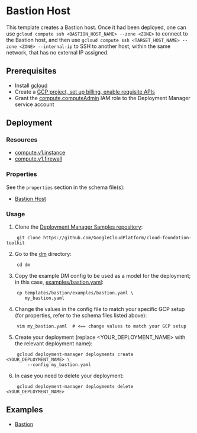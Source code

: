 # Bastion Host

This template creates a Bastion host. Once it had been deployed, one can use
`gcloud compute ssh <BASTION_HOST_NAME> --zone <ZONE>` to connect to
the Bastion host, and then use
`gcloud compute ssh <TARGET_HOST_NAME> --zone <ZONE> --internal-ip` to SSH to
another host, within the same network, that has no external IP assigned.

## Prerequisites

- Install [gcloud](https://cloud.google.com/sdk)
- Create a [GCP project, set up billing, enable requisite APIs](../project/README.md)
- Grant the [compute.computeAdmin](https://cloud.google.com/compute/docs/access/iam)
  IAM role to the Deployment Manager service account

## Deployment

### Resources

- [compute.v1.instance](https://cloud.google.com/compute/docs/reference/rest/v1/instances)
- [compute.v1.firewall](https://cloud.google.com/compute/docs/reference/rest/v1/firewalls)

### Properties

See the `properties` section in the schema file(s):

- [Bastion Host](bastion.py.schema)

### Usage

1. Clone the [Deployment Manager Samples repository](https://github.com/GoogleCloudPlatform/cloud-foundation-toolkit):

```shell
    git clone https://github.com/GoogleCloudPlatform/cloud-foundation-toolkit
```

2. Go to the [dm](../../) directory:

```shell
    cd dm
```

3. Copy the example DM config to be used as a model for the deployment; in this
   case, [examples/bastion.yaml](examples/bastion.yaml):

```shell
    cp templates/bastion/examples/bastion.yaml \
       my_bastion.yaml
```

4. Change the values in the config file to match your specific GCP setup (for
   properties, refer to the schema files listed above):

```shell
    vim my_bastion.yaml  # <== change values to match your GCP setup
```

5. Create your deployment (replace \<YOUR\_DEPLOYMENT\_NAME\> with the relevant
   deployment name):

```shell
    gcloud deployment-manager deployments create <YOUR_DEPLOYMENT_NAME> \
        --config my_bastion.yaml
```

6. In case you need to delete your deployment:

```shell
    gcloud deployment-manager deployments delete <YOUR_DEPLOYMENT_NAME>
```

## Examples

- [Bastion](examples/bastion.yaml)

